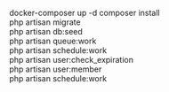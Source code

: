 docker-composer up -d
composer install  
php artisan migrate  
php artisan db:seed  
php artisan queue:work  
php artisan schedule:work  
php artisan user:check_expiration  
php artisan user:member  
php artisan schedule:work  
